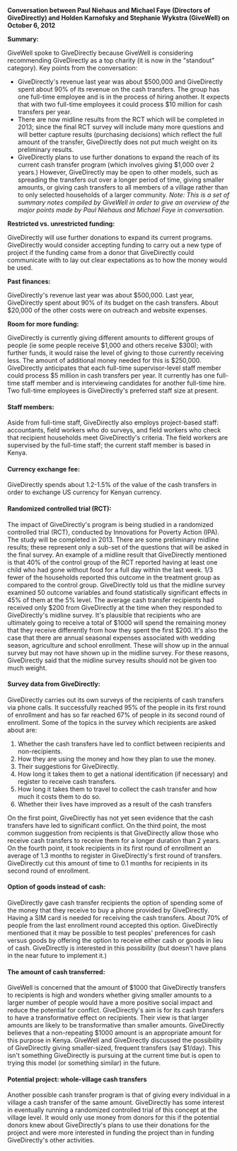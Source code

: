 **Conversation between Paul Niehaus and Michael Faye (Directors of GiveDirectly) and Holden Karnofsky and Stephanie Wykstra (GiveWell) on October 6, 2012**

**Summary:**

GiveWell spoke to GiveDirectly because GiveWell is considering recommending GiveDirectly as a top charity (it is now in the "standout" category). Key points from the conversation:

* GiveDirectly's revenue last year was about $500,000 and GiveDirectly spent about 90% of its revenue on the cash transfers. The group has one full-time employee and is in the process of hiring another. It expects that with two full-time employees it could process $10 million for cash transfers per year.
* There are now midline results from the RCT which will be completed in 2013; since the final RCT survey will include many more questions and will better capture results (purchasing decisions) which reflect the full amount of the transfer, GiveDirectly does not put much weight on its preliminary results.
* GiveDirectly plans to use further donations to expand the reach of its current cash transfer program (which involves giving $1,000 over 2 years.) However, GiveDirectly may be open to other models, such as spreading the transfers out over a longer period of time, giving smaller amounts, or giving cash transfers to all members of a village rather than to only selected households of a larger community.
_Note: This is a set of summary notes compiled by GiveWell in order to give an overview of the major points made by Paul Niehaus and Michael Faye in conversation._

**Restricted vs. unrestricted funding:**

GiveDirectly will use further donations to expand its current programs. GiveDirectly would consider accepting funding to carry out a new type of project if the funding came from a donor that GiveDirectly could communicate with to lay out clear expectations as to how the money would be used.

**Past finances:**

GiveDirectly's revenue last year was about $500,000. Last year, GiveDirectly spent about 90% of its budget on the cash transfers. About $20,000 of the other costs were on outreach and website expenses.

**Room for more funding:**

GiveDirectly is currently giving different amounts to different groups of people (ie some people receive $1,000 and others receive $300); with further funds, it would raise the level of giving to those currently receiving less. The amount of additional money needed for this is $250,000. GiveDirectly anticipates that each full-time supervisor-level staff member could process $5 million in cash transfers per year. It currently has one full-time staff member and is interviewing candidates for another full-time hire. Two full-time employees is GiveDirectly's preferred staff size at present.

#### Staff members:

Aside from full-time staff, GiveDirectly also employs project-based staff: accountants, field workers who do surveys, and field workers who check that recipient households meet GiveDirectly's criteria. The field workers are supervised by the full-time staff; the current staff member is based in Kenya.

#### Currency exchange fee:

GiveDirectly spends about 1.2-1.5% of the value of the cash transfers in order to exchange US currency for Kenyan currency.

#### Randomized controlled trial (RCT):

The impact of GiveDirectly's program is being studied in a randomized controlled trial (RCT), conducted by Innovations for Poverty Action (IPA). The study will be completed in 2013. There are some preliminary midline results; these represent only a sub-set of the questions that will be asked in the final survey. An example of a midline result that GiveDirectly mentioned is that 40% of the control group of the RCT reported having at least one child who had gone without food for a full day within the last week. 1/3 fewer of the households reported this outcome in the treatment group as compared to the control group. GiveDirectly told us that the midline survey examined 50 outcome variables and found statistically significant effects in 45% of them at the 5% level. The average cash transfer recipients had received only $200 from GiveDirectly at the time when they responded to GiveDirectly's midline survey. It's plausible that recipients who are ultimately going to receive a total of $1000 will spend the remaining money that they receive differently from how they spent the first $200. It's also the case that there are annual seasonal expenses associated with wedding season, agriculture and school enrollment. These will show up in the annual survey but may not have shown up in the midline survey. For these reasons, GiveDirectly said that the midline survey results should not be given too much weight.

#### Survey data from GiveDirectly:

GiveDirectly carries out its own surveys of the recipients of cash transfers via phone calls. It successfully reached 95% of the people in its first round of enrollment and has so far reached 67% of people in its second round of enrollment. Some of the topics in the survey which recipients are asked about are:

1. Whether the cash transfers have led to conflict between recipients and non-recipients.
2. How they are using the money and how they plan to use the money.
3. Their suggestions for GiveDirectly.
4. How long it takes them to get a national identification (if necessary) and register to receive cash transfers.
5. How long it takes them to travel to collect the cash transfer and how much it costs them to do so.
6. Whether their lives have improved as a result of the cash transfers

On the first point, GiveDirectly has not yet seen evidence that the cash transfers have led to significant conflict. On the third point, the most common suggestion from recipients is that GiveDirectly allow those who receive cash transfers to receive them for a longer duration than 2 years. On the fourth point, it took recipients in its first round of enrollment an average of 1.3 months to register in GiveDirectly's first round of transfers. GiveDirectly cut this amount of time to 0.1 months for recipients in its second round of enrollment.

#### Option of goods instead of cash:

GiveDirectly gave cash transfer recipients the option of spending some of the money that they receive to buy a phone provided by GiveDirectly. Having a SIM card is needed for receiving the cash transfers. About 70% of people from the last enrollment round accepted this option. GiveDirectly mentioned that it may be possible to test peoples' preferences for cash versus goods by offering the option to receive either cash or goods in lieu of cash. GiveDirectly is interested in this possibility (but doesn't have plans in the near future to implement it.)

#### The amount of cash transferred:

GiveWell is concerned that the amount of $1000 that GiveDirectly transfers to recipients is high and wonders whether giving smaller amounts to a larger number of people would have a more positive social impact and reduce the potential for conflict. GiveDirectly's aim is for its cash transfers to have a transformative effect on recipients. Their view is that larger amounts are likely to be transformative than smaller amounts. GiveDirectly believes that a non-repeating $1000 amount is an appropriate amount for this purpose in Kenya. GiveWell and GiveDirectly discussed the possibility of GiveDirectly giving smaller-sized, frequent transfers (say $1/day). This isn't something GiveDirectly is pursuing at the current time but is open to trying this model (or something similar) in the future.

#### Potential project: whole-village cash transfers

Another possible cash transfer program is that of giving every individual in a village a cash transfer of the same amount. GiveDirectly has some interest in eventually running a randomized controlled trial of this concept at the village level. It would only use money from donors for this if the potential donors knew about GiveDirectly's plans to use their donations for the project and were more interested in funding the project than in funding GiveDirectly's other activities.